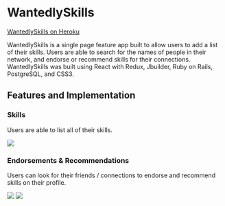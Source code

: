 # WantedlySkills

[WantedlySkills on Heroku](https://wantedlyskills.herokuapp.com/)

WantedlySkills is a single page feature app built to allow users to add a list of their skills. Users are able to search for the names of people in their network, and endorse or recommend skills for their connections. WantedlySkills was built using React with Redux, Jbuilder, Ruby on Rails, PostgreSQL, and CSS3.

## Features and Implementation

### Skills
Users are able to list all of their skills.

![](https://raw.githubusercontent.com/pedropreciado/wantedlyskills/master/app/assets//images/userProfile.png)


### Endorsements & Recommendations
Users can look for their friends / connections to endorse and recommend skills on their profile.

![](https://raw.githubusercontent.com/pedropreciado/wantedlyskills/master/app/assets//images/userSearch.png)
![](https://raw.githubusercontent.com/pedropreciado/wantedlyskills/master/app/assets//images/bensolo.png)
